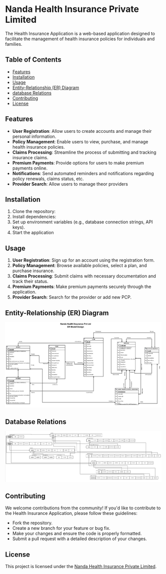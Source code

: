# Nanda Health Insurance Private Limited

The Health Insurance Application is a web-based application designed to facilitate the management of health insurance policies for individuals and families.

## Table of Contents
- [Features](#features)
- [Installation](#installation)
- [Usage](#usage)
- [Entity-Relationship (ER) Diagram](#entity-relationship-er-diagram)
- [database Relations](#database-relations)
- [Contributing](#contributing)
- [License](#license)

## Features
- **User Registration**: Allow users to create accounts and manage their personal information.
- **Policy Management**: Enable users to view, purchase, and manage health insurance policies.
- **Claims Processing**: Streamline the process of submitting and tracking insurance claims.
- **Premium Payments**: Provide options for users to make premium payments online.
- **Notifications**: Send automated reminders and notifications regarding policy renewals, claims status, etc.
- **Provider Search**: Allow users to manage theor providers

## Installation
1. Clone the repository:
1. Install dependencies:
1. Set up environment variables (e.g., database connection strings, API keys).
1. Start the application

## Usage
1. **User Registration**: Sign up for an account using the registration form.
2. **Policy Management**: Browse available policies, select a plan, and purchase insurance.
3. **Claims Processing**: Submit claims with necessary documentation and track their status.
4. **Premium Payments**: Make premium payments securely through the application.
5. **Provider Search**: Search for the provider or add new PCP.

## Entity-Relationship (ER) Diagram
![Health Insurance ER Diagram](/Images/ER%20Model.JPG)

## Database Relations
![DB Relations](/Images/DB%20Relations.JPG)

## Contributing
We welcome contributions from the community! If you'd like to contribute to the Health Insurance Application, please follow these guidelines:
- Fork the repository.
- Create a new branch for your feature or bug fix.
- Make your changes and ensure the code is properly formatted.
- Submit a pull request with a detailed description of your changes.

## License
This project is licensed under the [Nanda Health Insurance Private Limited](/html/index.html).